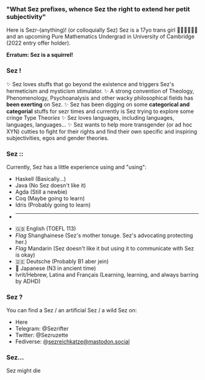 ### "What Sez prefixes, whence Sez the right to extend her petit subjectivity"
Here is Sezr-(anything)! (or colloquially Sez) Sez is a 17yo trans girl 🏳️‍⚧️🏳️‍⚧️🏳️‍⚧️ and an upcoming Pure Mathematics Undergrad in University of Cambridge (2022 entry offer holder). 

**Erratum: Sez is a squirrel!**

### Sez !
✨ Sez loves stuffs that go beyond the existence and triggers Sez's hermeticism and mysticism stimulator. 
✨ A strong convention of Theology, Phenomenology, Psychoanalysis and other wacky philosophical fields has **been exerting** on Sez.
✨ Sez has been digging on some **categorical and categorial** stuffs for sezr times and currently is Sez trying to explore some cringe Type Theor*ies*
✨ Sez loves languages, including languages, languages, languages...
✨ Sez wants to help more transgender (or ad hoc XYN) cutties to fight for their rights and find their own specific and inspiring subjectivities, egos and gender theories.

### Sez ::
Currently, Sez has a little experience using and "using":
* Haskell (Basically...)
* Java (No Sez doesn't like it) 
* Agda (Still a newbie)
* Coq (Maybe going to learn)
* Idris (Probably going to learn)
* -----------------
* 🇬🇧 English (TOEFL 113)
* *Flag* Shanghainese (Sez's mother tonuge. Sez's advocating protecting her.)
* *Flag* Mandarin (Sez doesn't like it but using it to communicate with Sez is okay)
* 🇩🇪 Deutsche (Probably B1 aber jein)
* 🎌 Japanese (N3 in ancient time)
* Ivrit/Hebrew, Latina and Français (Learning, learning, and always barring by ADHD)

### Sez ?
You can find a Sez / an artificial Sez / a wild Sez on:
* Here
* Telegram: @Sezrifter
* Twitter: @Sezruzette
* Fediverse: @sezreichkatze@mastodon.social

### Sez...
Sez might die

